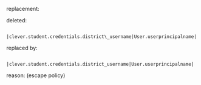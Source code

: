 replacement:

deleted:

		|clever.student.credentials.district\_username|User.userprincipalname|

replaced by:

		|clever.student.credentials.district_username|User.userprincipalname|

reason: (escape policy)


